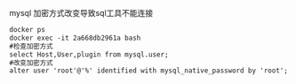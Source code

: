mysql 加密方式改变导致sql工具不能连接

```reStructuredText
docker ps
docker exec -it 2a668db2961a bash
#检查加密方式
select Host,User,plugin from mysql.user;
#改变加密方式
alter user 'root'@'%' identified with mysql_native_password by 'root';
```

